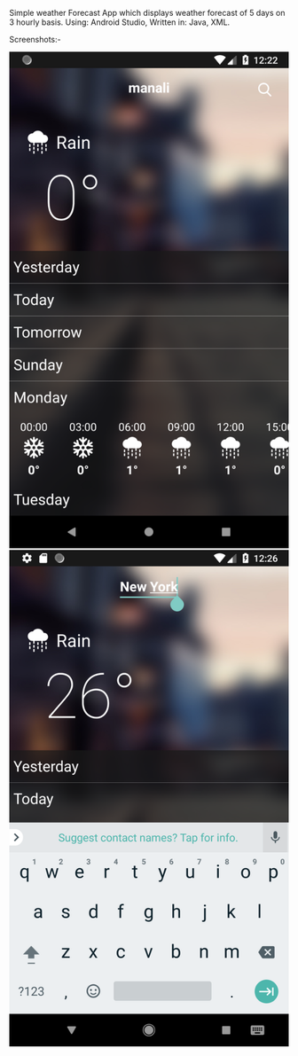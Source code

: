 Simple weather Forecast App which displays weather forecast of 5 days on 3 hourly basis.
Using: Android Studio, Written in: Java, XML.

Screenshots:-

![Ss1](/ScreenShots/Screenshot_1535050290.png)
![Ss2](/ScreenShots/Screenshot_1535050569.png)
